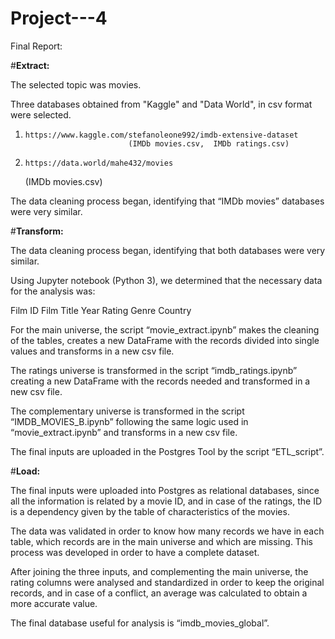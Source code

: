# Project---4

Final Report:

#**Extract:**

The selected topic was movies.

Three databases obtained from "Kaggle" and "Data World", in csv format were selected.

1.     https://www.kaggle.com/stefanoleone992/imdb-extensive-dataset 
                              (IMDb movies.csv,  IMDb ratings.csv)
2.     https://data.world/mahe432/movies 
      (IMDb movies.csv)

The data cleaning process began, identifying that “IMDb movies” databases were very similar.

#**Transform:**

The data cleaning process began, identifying that both databases were very similar.
	    
Using Jupyter notebook (Python 3), we determined that the necessary data for the analysis was:

Film ID
Film Title
Year
Rating
Genre
Country

For the main universe, the script “movie_extract.ipynb” makes the cleaning of the tables, creates a new DataFrame with the records divided into single values and transforms in a new csv file. 

The ratings universe is transformed in the script “imdb_ratings.ipynb” creating a new DataFrame with the records needed and transformed in a new csv file. 

The complementary universe is transformed in the script “IMDB_MOVIES_B.ipynb” following the same logic used in “movie_extract.ipynb” and transforms in a new csv file. 

The final inputs are uploaded in the Postgres Tool by the script “ETL_script”.

#**Load:**
	
The final inputs were uploaded into Postgres as relational databases, since all the information is related by a movie ID, and in case of the ratings, the ID is a dependency given by the table of characteristics of the movies.
	
The data was validated in order to know how many records we have in each table, which records are in the main universe and which are missing. This process was developed in order to have a complete dataset.
	
After joining the three inputs, and complementing the main universe, the rating columns were analysed and standardized in order to keep the original records, and in case of a conflict, an average was calculated to obtain a more accurate value. 
	
The final database useful for analysis is “imdb_movies_global”.
